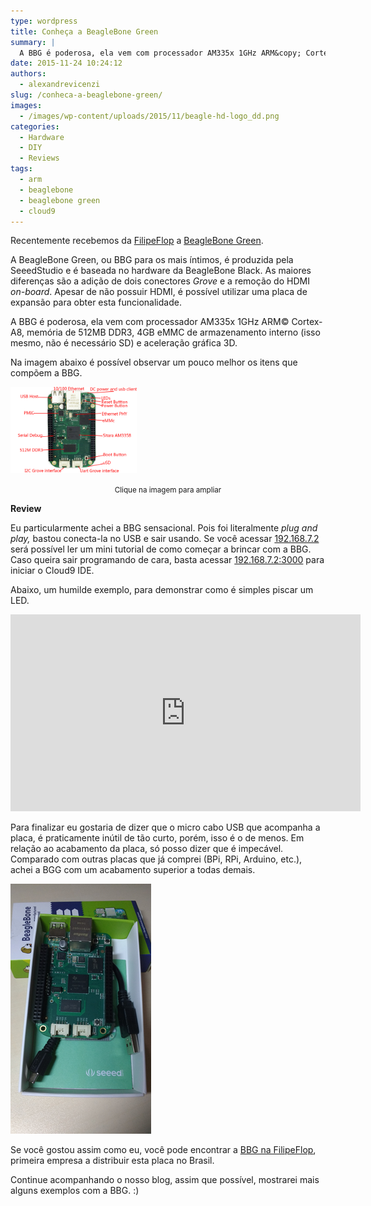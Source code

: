 ```yaml
---
type: wordpress
title: Conheça a BeagleBone Green
summary: |
  A BBG é poderosa, ela vem com processador AM335x 1GHz ARM&copy; Cortex-A8, memória de 512MB DDR3, 4GB eMMC de armazenamento interno (isso mesmo, não é necessário SD) e aceleração gráfica 3D.
date: 2015-11-24 10:24:12
authors:
  - alexandrevicenzi
slug: /conheca-a-beaglebone-green/
images:
  - /images/wp-content/uploads/2015/11/beagle-hd-logo_dd.png
categories:
  - Hardware
  - DIY
  - Reviews
tags:
  - arm
  - beaglebone
  - beaglebone green
  - cloud9
---
```


Recentemente recebemos da <a href="http://www.filipeflop.com/?utm_medium=PostBBG&amp;utm_campaign=ButecoOpenSource" target="_blank">FilipeFlop</a> a <a href="http://www.seeed.cc/beaglebone_green/" target="_blank">BeagleBone Green</a>.

A BeagleBone Green, ou BBG para os mais íntimos, é produzida pela SeeedStudio e é baseada no hardware da BeagleBone Black. As maiores diferenças são a adição de dois conectores <em>Grove</em> e a remoção do HDMI <em>on-board</em>. Apesar de não possuir HDMI, é possível utilizar uma placa de expansão para obter esta funcionalidade.

A BBG é poderosa, ela vem com processador AM335x 1GHz ARM© Cortex-A8, memória de 512MB DDR3, 4GB eMMC de armazenamento interno (isso mesmo, não é necessário SD) e aceleração gráfica 3D.

<!--more-->

Na imagem abaixo é possível observar um pouco melhor os itens que compõem a BBG.

<a href="/images/wp-content/uploads/2015/11/black_hardware_details.png" target="_blank">
<img class="aligncenter" src="/images/wp-content/uploads/2015/11/black_hardware_details.png" alt="BeagleBone Green Hardware" width="40%" height="40%" />
</a>
<p style="text-align: center;"><small>Clique na imagem para ampliar</small></p>
<strong>Review</strong>

Eu particularmente achei a BBG sensacional. Pois foi literalmente <em>plug and play,</em> bastou conecta-la no USB e sair usando. Se você acessar <a href="http://192.168.7.2/" target="_blank">192.168.7.2</a> será possível ler um mini tutorial de como começar a brincar com a BBG. Caso queira sair programando de cara, basta acessar <a href="http://192.168.7.2:3000/" target="_blank">192.168.7.2:3000</a> para iniciar o Cloud9 IDE.

Abaixo, um humilde exemplo, para demonstrar como é simples piscar um LED.

<script src="//gistfy-app.herokuapp.com/github/butecoopensource/exemplos/bbg/led.py" type="text/javascript"></script>
<iframe class="aligncenter" src="https://www.youtube.com/embed/bA9s2MHtGgk" width="560" height="315" frameborder="0" allowfullscreen="allowfullscreen"></iframe>

Para finalizar eu gostaria de dizer que o micro cabo USB que acompanha a placa, é praticamente inútil de tão curto, porém, isso é o de menos. Em relação ao acabamento da placa, só posso dizer que é impecável. Comparado com outras placas que já comprei (BPi, RPi, Arduino, etc.), achei a BGG com um acabamento superior a todas demais.

<img class="aligncenter" src="/images/wp-content/uploads/2015/11/bbg_selfie.png" alt="BeagleBone Green Board" />

Se você gostou assim como eu, você pode encontrar a <a href="http://www.filipeflop.com/pd-24c7f0-beaglebone-green.html?utm_medium=PostBBG&amp;utm_campaign=ButecoOpenSource" target="_blank">BBG na FilipeFlop</a>, primeira empresa a distribuir esta placa no Brasil.

Continue acompanhando o nosso blog, assim que possível, mostrarei mais alguns exemplos com a BBG. :)
